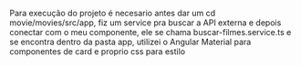 Para execução do projeto é necesario antes dar um cd movie/movies/src/app, fiz um service pra buscar a API externa e depois conectar
com o meu componente, ele se chama buscar-filmes.service.ts e se encontra dentro da pasta app, utilizei o Angular Material para
componentes de card e proprio css para estilo